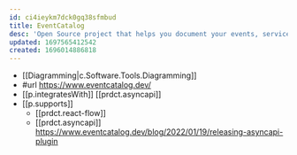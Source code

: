 ```yaml
---
id: ci4ieykm7dck0gq38sfmbud
title: EventCatalog
desc: 'Open Source project that helps you document your events, services and domains'
updated: 1697565412542
created: 1696014886818
---
```


- [[Diagramming|c.Software.Tools.Diagramming]]
- #url https://www.eventcatalog.dev/
- [[p.integratesWith]] [[prdct.asyncapi]]
- [[p.supports]] 
  - [[prdct.react-flow]] 
  - [[prdct.asyncapi]] https://www.eventcatalog.dev/blog/2022/01/19/releasing-asyncapi-plugin